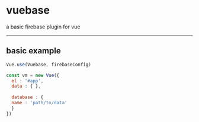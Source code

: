 # vuebase
a basic firebase plugin for vue
***

## basic example

```js
Vue.use(Vuebase, firebaseConfig)

const vm = new Vue({
  el : '#app',
  data : { },
  
  database : {
  name : 'path/to/data'
  }
})
```
